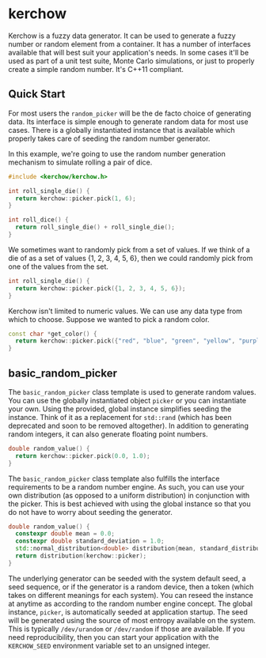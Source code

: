 # kerchow
Kerchow is a fuzzy data generator.  It can be used to generate a fuzzy number or random element from a container.  It has a number of interfaces available that will best suit your application's needs.  In some cases it'll be used as part of a unit test suite, Monte Carlo simulations, or just to properly create a simple random number.  It's C++11 compliant.

## Quick Start
For most users the `random_picker` will be the de facto choice of generating data.  Its interface is simple enough to generate random data for most use cases.  There is a globally instantiated instance that is available which properly takes care of seeding the random number generator.

In this example, we're going to use the random number generation mechanism to simulate rolling a pair of dice.
```cpp
#include <kerchow/kerchow.h>

int roll_single_die() {
  return kerchow::picker.pick(1, 6);
}

int roll_dice() {
  return roll_single_die() + roll_single_die();
}
```

We sometimes want to randomly pick from a set of values.  If we think of a die of as a set of values {1, 2, 3, 4, 5, 6}, then we could randomly pick from one of the values from the set.
```cpp
int roll_single_die() {
  return kerchow::picker.pick({1, 2, 3, 4, 5, 6});
}
```

Kerchow isn't limited to numeric values.  We can use any data type from which to choose.  Suppose we wanted to pick a random color.
```cpp
const char *get_color() {
  return kerchow::picker.pick({"red", "blue", "green", "yellow", "purple", "pink", "black", "white"});
}
```

## basic_random_picker
The `basic_random_picker` class template is used to generate random values.  You can use the globally instantiated object `picker` or you can instantiate your own.  Using the provided, global instance simplifies seeding the instance.  Think of it as a replacement for `std::rand` (which has been deprecated and soon to be removed altogether).  In addition to generating random integers, it can also generate floating point numbers.
```cpp
double random_value() {
  return kerchow::picker.pick(0.0, 1.0);
}
```

The `basic_random_picker` class template also fulfills the interface requirements to be a random number engine.  As such, you can use your own distribution (as opposed to a uniform distribution) in conjunction with the picker.  This is best achieved with using the global instance so that you do not have to worry about seeding the generator.
```cpp
double random_value() {
  constexpr double mean = 0.0;
  constexpr double standard_deviation = 1.0;
  std::normal_distribution<double> distribution{mean, standard_distribution};
  return distribution(kerchow::picker);
}
```

The underlying generator can be seeded with the system default seed, a seed sequence, or if the generator is a random device, then a token (which takes on different meanings for each system).  You can reseed the instance at anytime as according to the random number engine concept.  The global instance, `picker`, is automatically seeded at application startup.  The seed will be generated using the source of most entropy available on the system.  This is typically `/dev/urandom` or `/dev/random` if those are available.  If you need reproducibility, then you can start your application with the `KERCHOW_SEED` environment variable set to an unsigned integer.
